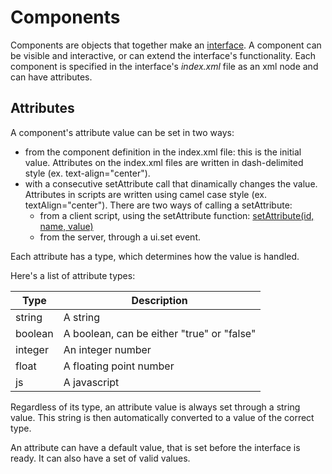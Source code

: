 # Components

Components are objects that together make an [interface](interfaces.html).
A component can be visible and interactive, or can extend the interface's functionality.
Each component is specified in the interface's _index.xml_ file as an xml node and can have attributes.

## Attributes

A component's attribute value can be set in two ways:

* from the component definition in the index.xml file: this is the initial value. Attributes on the index.xml files are written in dash-delimited style (ex. text-align="center").
* with a consecutive setAttribute call that dinamically changes the value. Attributes in scripts are written using camel case style (ex. textAlign="center"). 
	There are two ways of calling a setAttribute:
	* from a client script, using the setAttribute function: [setAttribute(id, name, value)](client-scripting.html)
	* from the server, through a ui.set event.


Each attribute has a type, which determines how the value is handled.

Here's a list of attribute types:

Type|Description
---|---
string|A string
boolean|A boolean, can be either "true" or "false"
integer|An integer number
float|A floating point number
js|A javascript

Regardless of its type, an attribute value is always set through a string value. This string is then automatically converted to a value of the correct type.

An attribute can have a default value, that is set before the interface is ready.
It can also have a set of valid values.
